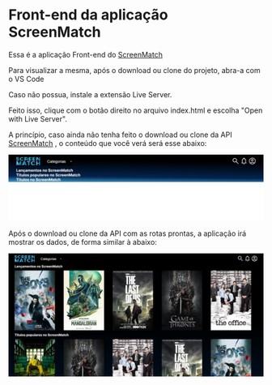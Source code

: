 # Front-end da aplicação ScreenMatch

Essa é a aplicação Front-end do [ScreenMatch](https://github.com/phelipemon/101-screenmatch-v4)

Para visualizar a mesma, após o download ou clone do projeto, abra-a com o VS Code

Caso não possua, instale a extensão Live Server.

Feito isso, clique com o botão direito no arquivo index.html e escolha "Open with Live Server".

A princípio, caso ainda não tenha feito o download ou clone da API [ScreenMatch](https://github.com/phelipemon/101-screenmatch-v4) , o conteúdo que você verá será esse abaixo:

![image](https://github.com/phelipemon/101-screenmatch-v4-front/blob/main/assets/no_api_img.jpg)

Após o download ou clone da API com as rotas prontas, a aplicação irá mostrar os dados, de forma similar à abaixo:

![image](https://github.com/phelipemon/101-screenmatch-v4-front/blob/main/assets/api_img.jpg)
